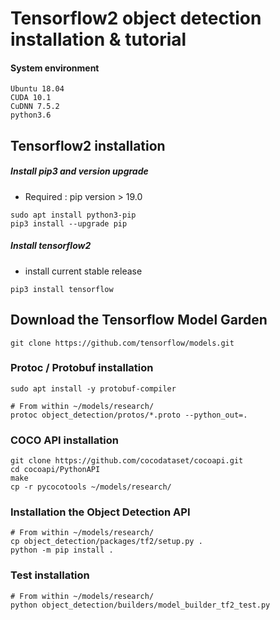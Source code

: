 # Tensorflow2 object detection installation & tutorial

#### System environment
    Ubuntu 18.04
    CUDA 10.1
    CuDNN 7.5.2
    python3.6

## Tensorflow2 installation

  ##### Install pip3 and version upgrade
  - Required : pip version > 19.0
  ~~~
  sudo apt install python3-pip
  pip3 install --upgrade pip
  ~~~
  
  ##### Install tensorflow2
  - install current stable release  
  ~~~
  pip3 install tensorflow
  ~~~
  

## Download the Tensorflow Model Garden
  ~~~
  git clone https://github.com/tensorflow/models.git
  ~~~
  
### Protoc / Protobuf installation
  ~~~
  sudo apt install -y protobuf-compiler
  
  # From within ~/models/research/
  protoc object_detection/protos/*.proto --python_out=.
  ~~~
  
### COCO API installation
  ~~~
  git clone https://github.com/cocodataset/cocoapi.git
  cd cocoapi/PythonAPI
  make
  cp -r pycocotools ~/models/research/
  ~~~
  
### Installation the Object Detection API
  ~~~
  # From within ~/models/research/
  cp object_detection/packages/tf2/setup.py .
  python -m pip install .
  ~~~
  
### Test installation
  ~~~
  # From within ~/models/research/
  python object_detection/builders/model_builder_tf2_test.py
  ~~~
